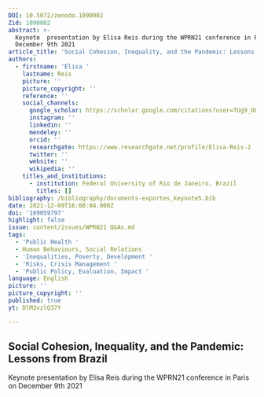 ```yaml
---
DOI: 10.5072/zenodo.1090002
Zid: 1090002
abstract: >-
  Keynote  presentation by Elisa Reis during the WPRN21 conference in Paris on
  December 9th 2021
article_title: 'Social Cohesion, Inequality, and the Pandemic: Lessons from Brazil'
authors:
  - firstname: 'Elisa '
    lastname: Reis
    picture: ''
    picture_copyright: ''
    reference: ''
    social_channels:
      google_scholar: https://scholar.google.com/citations?user=TUg9_OUAAAAJ&hl=en
      instagram: ''
      linkedin: ''
      mendeley: ''
      orcid: ''
      researchgate: https://www.researchgate.net/profile/Elisa-Reis-2
      twitter: ''
      website: ''
      wikipedia: ''
    titles_and_institutions:
      - institution: Federal University of Rio de Janeiro, Brazil
        titles: []
bibliography: /bibliography/documents-exportes_keynote5.bib
date: 2021-12-09T16:00:04.000Z
doi: '169059797'
highlight: false
issue: content/issues/WPRN21 Q&As.md
tags:
  - 'Public Health '
  - Human Behaviours, Social Relations
  - 'Inequalities, Poverty, Development '
  - 'Risks, Crisis Management '
  - 'Public Policy, Evaluation, Impact '
language: English
picture: ''
picture_copyright: ''
published: true
yt: DlM3vzlQ37Y

---
```




## Social Cohesion, Inequality, and the Pandemic: Lessons from Brazil

Keynote presentation by Elisa Reis during the WPRN21 conference in Paris on December 9th 2021

<Youtube yt="DlM3vzlQ37Y" caption ="Elisa Reis: Social Cohesion, Inequality, and the Pandemic: Lessons from Brazil"></Youtube>
